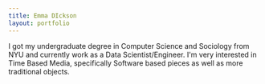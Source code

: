 ```yaml
---
title: Emma DIckson
layout: portfolio
---
```


I got my undergraduate degree in Computer Science and Sociology from NYU and currently work as a Data Scientist/Engineer. I'm very interested in Time Based Media, specifically Software based pieces as well as more traditional objects.
